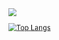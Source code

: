 <picture>
  <source
    srcset="https://github-readme-stats.vercel.app/api?username=bbenchan&show_icons=true&theme=dark"
    media="(prefers-color-scheme: dark)"
  />
  <source
    srcset="https://github-readme-stats.vercel.app/api?username=bbenchan&show_icons=true"
    media="(prefers-color-scheme: light), (prefers-color-scheme: no-preference)"
  />
  <img src="https://github-readme-stats.vercel.app/api?username=bbenchan&show_icons=true" />
</picture>

[![Top Langs](https://github-readme-stats.vercel.app/api/top-langs/?username=bbenchan&layout=compact)](https://github.com/anuraghazra/github-readme-stats)
